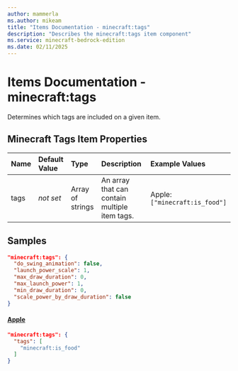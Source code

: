 ```yaml
---
author: mammerla
ms.author: mikeam
title: "Items Documentation - minecraft:tags"
description: "Describes the minecraft:tags item component"
ms.service: minecraft-bedrock-edition
ms.date: 02/11/2025 
---
```


# Items Documentation - minecraft:tags

Determines which tags are included on a given item.


## Minecraft Tags Item Properties

|Name       |Default Value |Type |Description |Example Values |
|:----------|:-------------|:----|:-----------|:------------- |
| tags | *not set* | Array of strings | An array that can contain multiple item tags. | Apple: `["minecraft:is_food"]` | 

## Samples


```json
"minecraft:tags": {
  "do_swing_animation": false,
  "launch_power_scale": 1,
  "max_draw_duration": 0,
  "max_launch_power": 1,
  "min_draw_duration": 0,
  "scale_power_by_draw_duration": false
}
```

#### [Apple](https://github.com/Mojang/bedrock-samples/tree/preview/behavior_pack/items/apple.json)


```json
"minecraft:tags": {
  "tags": [
    "minecraft:is_food"
  ]
}
```
